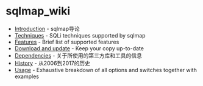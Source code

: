 # sqlmap_wiki

- [Introduction](https://github.com/CST-traIn/CN-sqlmap-wiki/blob/master/Introduction.md) - sqlmap导论
- [Techniques](https://github.com/CST-traIn/CN-sqlmap-wiki/blob/master/Techniques.md) - SQLi techniques supported by sqlmap
- [Features](https://github.com/CST-traIn/CN-sqlmap-wiki/blob/master/Features.md) - Brief list of supported features
- [Download and update](https://github.com/CST-traIn/CN-sqlmap-wiki/blob/master/Download-and-update.md) - Keep your copy up-to-date
- [Dependencies](https://github.com/CST-traIn/CN-sqlmap-wiki/blob/master/Dependencies.md) - 关于所使用的第三方库和工具的信息
- [History](https://github.com/CST-traIn/CN-sqlmap-wiki/blob/master/History.md) - 从2006到2017的历史
- [Usage](https://github.com/CST-traIn/CN-sqlmap-wiki/blob/master/Usage.md) - Exhaustive breakdown of all options and switches together with examples
